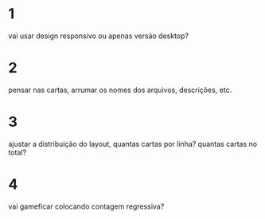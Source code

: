 # 1

vai usar design responsivo ou apenas versão desktop?

# 2

pensar nas cartas, arrumar os nomes dos arquivos, descrições, etc.

# 3

ajustar a distribuição do layout, 
quantas cartas por linha?
quantas cartas no total?

# 4

vai gameficar colocando contagem regressiva?